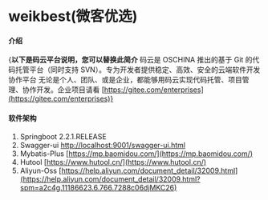 # weikbest(微客优选)

#### 介绍
{**以下是码云平台说明，您可以替换此简介**
码云是 OSCHINA 推出的基于 Git 的代码托管平台（同时支持 SVN）。专为开发者提供稳定、高效、安全的云端软件开发协作平台
无论是个人、团队、或是企业，都能够用码云实现代码托管、项目管理、协作开发。企业项目请看 [https://gitee.com/enterprises](https://gitee.com/enterprises)}

#### 软件架构
1. Springboot 2.2.1.RELEASE
2. Swagger-ui [http://localhost:9001/swagger-ui.html](http://localhost:9001/swagger-ui.html)
3. Mybatis-Plus [https://mp.baomidou.com/](https://mp.baomidou.com/)
4. Hutool [https://www.hutool.cn/](https://www.hutool.cn/)
5. Aliyun-Oss [https://help.aliyun.com/document_detail/32009.html](https://help.aliyun.com/document_detail/32009.html?spm=a2c4g.11186623.6.766.7288c06djMKC26)



